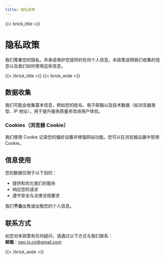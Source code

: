 ```yaml
---
title: 隐私政策
---
```

{{< brick_title >}}

# 隐私政策

我们尊重您的隐私，并承诺保护您提供的任何个人信息。本政策说明我们收集的信息以及我们如何使用这些信息。

{{< /brick_title >}}
{{< brick_wide >}}

## 数据收集

我们可能会收集基本信息，例如您的姓名、电子邮箱以及技术数据（如浏览器类型、IP 地址），用于提升服务质量并改进用户体验。

### Cookies（浏览器 Cookie）

我们使用 Cookie 记录您的偏好设置并增强网站功能。您可以在浏览器设置中禁用 Cookie。

## 信息使用

您的数据仅用于以下目的：

- 提供和优化我们的服务  
- 响应您的请求  
- 遵守安全与法律法规要求  

我们**不会**出售或出租您的个人信息。

## 联系方式

如您对本政策有任何疑问，请通过以下方式与我们联系：  
**邮箱**：neo.js.cn@gmail.com

{{< /brick_wide >}}
